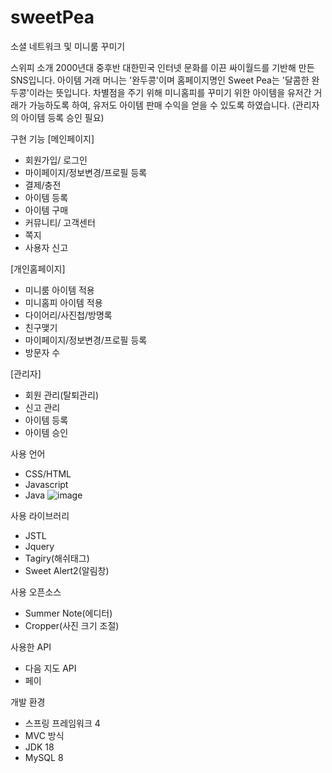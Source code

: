 # sweetPea
소셜 네트워크 및 미니룸 꾸미기

스위피 소개
2000년대 중후반 대한민국 인터넷 문화를 이끈 싸이월드를 기반해 만든 SNS입니다.
아이템 거래 머니는 '완두콩'이며 홈페이지명인 Sweet Pea는 '달콤한 완두콩'이라는 뜻입니다. 
차별점을 주기 위해 미니홈피를 꾸미기 위한 아이템을 유저간 거래가 가능하도록 하여, 유저도 아이템 판매 수익을 얻을 수 있도록 하였습니다. (관리자의 아이템 등록 승인 필요)


구현 기능
[메인페이지] 
- 회원가입/ 로그인
- 마이페이지/정보변경/프로필 등록
- 결제/충전
- 아이템 등록
- 아이템 구매
- 커뮤니티/ 고객센터
- 쪽지
- 사용자 신고

[개인홈페이지]
- 미니룸 아이템 적용
- 미니홈피 아이템 적용
- 다이어리/사진첩/방명록
- 친구맺기
- 마이페이지/정보변경/프로필 등록
- 방문자 수 

[관리자]
- 회원 관리(탈퇴관리)
- 신고 관리
- 아이템 등록
- 아이템 승인


사용 언어
- CSS/HTML
- Javascript
- Java
![image](https://user-images.githubusercontent.com/60373051/187061956-3319aed9-ef44-42a4-af29-a73915719000.png)


사용 라이브러리
- JSTL
- Jquery
- Tagiry(해쉬태그)
- Sweet Alert2(알림창)

사용 오픈소스
- Summer Note(에디터)
- Cropper(사진 크기 조절)


사용한 API
- 다음 지도 API
- 페이

개발 환경 
- 스프링 프레임워크 4
- MVC 방식
- JDK 18
- MySQL 8
